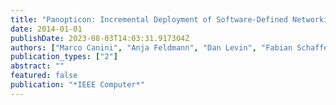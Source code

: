 ```yaml
---
title: "Panopticon: Incremental Deployment of Software-Defined Networking"
date: 2014-01-01
publishDate: 2023-08-03T14:03:31.917304Z
authors: ["Marco Canini", "Anja Feldmann", "Dan Levin", "Fabian Schaffert", "Stefan Schmid"]
publication_types: ["2"]
abstract: ""
featured: false
publication: "*IEEE Computer*"
---
```


